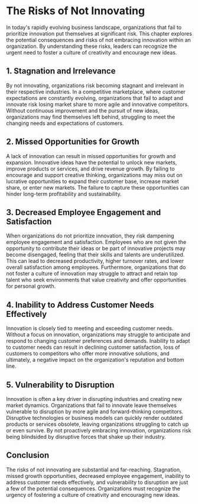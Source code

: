 The Risks of Not Innovating
======================================

In today's rapidly evolving business landscape, organizations that fail to prioritize innovation put themselves at significant risk. This chapter explores the potential consequences and risks of not embracing innovation within an organization. By understanding these risks, leaders can recognize the urgent need to foster a culture of creativity and encourage new ideas.

**1. Stagnation and Irrelevance**
---------------------------------

By not innovating, organizations risk becoming stagnant and irrelevant in their respective industries. In a competitive marketplace, where customer expectations are constantly evolving, organizations that fail to adapt and innovate risk losing market share to more agile and innovative competitors. Without continuous improvement and the pursuit of new ideas, organizations may find themselves left behind, struggling to meet the changing needs and expectations of customers.

**2. Missed Opportunities for Growth**
--------------------------------------

A lack of innovation can result in missed opportunities for growth and expansion. Innovative ideas have the potential to unlock new markets, improve products or services, and drive revenue growth. By failing to encourage and support creative thinking, organizations may miss out on lucrative opportunities to expand their customer base, increase market share, or enter new markets. The failure to capture these opportunities can hinder long-term profitability and sustainability.

**3. Decreased Employee Engagement and Satisfaction**
-----------------------------------------------------

When organizations do not prioritize innovation, they risk dampening employee engagement and satisfaction. Employees who are not given the opportunity to contribute their ideas or be part of innovative projects may become disengaged, feeling that their skills and talents are underutilized. This can lead to decreased productivity, higher turnover rates, and lower overall satisfaction among employees. Furthermore, organizations that do not foster a culture of innovation may struggle to attract and retain top talent who seek environments that value creativity and offer opportunities for personal growth.

**4. Inability to Address Customer Needs Effectively**
------------------------------------------------------

Innovation is closely tied to meeting and exceeding customer needs. Without a focus on innovation, organizations may struggle to anticipate and respond to changing customer preferences and demands. Inability to adapt to customer needs can result in declining customer satisfaction, loss of customers to competitors who offer more innovative solutions, and ultimately, a negative impact on the organization's reputation and bottom line.

**5. Vulnerability to Disruption**
----------------------------------

Innovation is often a key driver in disrupting industries and creating new market dynamics. Organizations that fail to innovate leave themselves vulnerable to disruption by more agile and forward-thinking competitors. Disruptive technologies or business models can quickly render outdated products or services obsolete, leaving organizations struggling to catch up or even survive. By not proactively embracing innovation, organizations risk being blindsided by disruptive forces that shake up their industry.

**Conclusion**
--------------

The risks of not innovating are substantial and far-reaching. Stagnation, missed growth opportunities, decreased employee engagement, inability to address customer needs effectively, and vulnerability to disruption are just a few of the potential consequences. Organizations must recognize the urgency of fostering a culture of creativity and encouraging new ideas.
